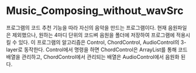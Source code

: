 # Music_Composing_without_wavSrc

프로그램의 코드 추천 기능을 따라 자신의 음악을 만드는 프로그램이다. 현재 음원파일은 제외했으나, 원하는 4마디 단위의 코드벼 음원을 폴더에 저장하여 프로그램에 적용시킬 수 있다. 
이 프로그램의 알고리즘은 Control, ChordControl, AudioControl의 3-layer로 동작한다. 
Control에서 명령을 하면 ChordControl은 ArrayList를 통해 코드 배열을 관리하고, ChordControl에서 관리되는 배열은 AudioControl에서 음원화 된다. 
